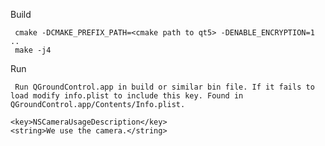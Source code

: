 Build

     cmake -DCMAKE_PREFIX_PATH=<cmake path to qt5> -DENABLE_ENCRYPTION=1 ..
     make -j4

Run
     
     Run QGroundControl.app in build or similar bin file. If it fails to load modify info.plist to include this key. Found in QGroundControl.app/Contents/Info.plist.
 
    <key>NSCameraUsageDescription</key>
    <string>We use the camera.</string>
